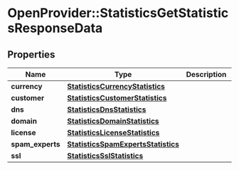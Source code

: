 # OpenProvider::StatisticsGetStatisticsResponseData

## Properties
Name | Type | Description | Notes
------------ | ------------- | ------------- | -------------
**currency** | [**StatisticsCurrencyStatistics**](StatisticsCurrencyStatistics.md) |  | [optional] 
**customer** | [**StatisticsCustomerStatistics**](StatisticsCustomerStatistics.md) |  | [optional] 
**dns** | [**StatisticsDnsStatistics**](StatisticsDnsStatistics.md) |  | [optional] 
**domain** | [**StatisticsDomainStatistics**](StatisticsDomainStatistics.md) |  | [optional] 
**license** | [**StatisticsLicenseStatistics**](StatisticsLicenseStatistics.md) |  | [optional] 
**spam_experts** | [**StatisticsSpamExpertsStatistics**](StatisticsSpamExpertsStatistics.md) |  | [optional] 
**ssl** | [**StatisticsSslStatistics**](StatisticsSslStatistics.md) |  | [optional] 

